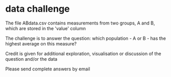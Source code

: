 # data challenge

The file ABdata.csv contains measurements from two groups, A and B, which are stored in the 'value' column

The challenge is to answer the question: which population - A or B - has the highest average on this measure?

Credit is given for additional exploration, visualisation or discussion of the question and/or the data

Please send complete answers by email 
